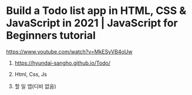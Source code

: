# Build a Todo list app in HTML, CSS & JavaScript in 2021 | JavaScript for Beginners tutorial

<https://www.youtube.com/watch?v=MkESyVB4oUw>

1. <https://hyundai-sangho.github.io/Todo/>

2. Html, Css, Js

3. 할 일 앱(디비 없음)

